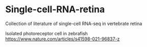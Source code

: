 # Single-cell-RNA-retina
Collection of literature of single-cell RNA-seq in vertebrate retina


Isolated photoreceptor cell in zebrafish
https://www.nature.com/articles/s41598-021-96837-z

